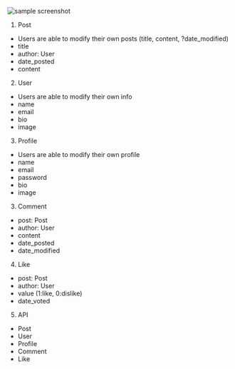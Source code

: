 ![sample screenshot](https://i.imgur.com/buaA0sQ.png)

1. Post
- Users are able to modify their own posts (title, content, ?date_modified)
- title
- author: User
- date_posted
- content

2. User
- Users are able to modify their own info
- name
- email
- bio
- image

3. Profile
- Users are able to modify their own profile
- name
- email
- password
- bio
- image

3. Comment
- post: Post
- author: User
- content
- date_posted
- date_modified

4. Like
- post: Post
- author: User
- value (1:like, 0:dislike)
- date_voted

5. API
- Post
- User
- Profile
- Comment
- Like
